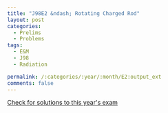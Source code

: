 ```yaml
---
title: "J98E2 &ndash; Rotating Charged Rod"
layout: post
categories:
  - Prelims
  - Problems
tags:
  - E&M
  - J98
  - Radiation

permalink: /:categories/:year/:month/E2:output_ext
comments: false
---
```

<object data="1998J2E.pdf" type="application/pdf" width="100%" height="500"></object>
<div class="message"><a href='https://princetonprelim.com/prelim/0/'>Check for solutions to this year's exam</a></div>